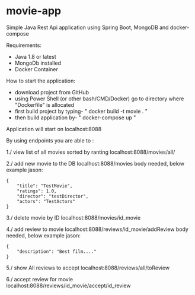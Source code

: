 # movie-app

Simple Java Rest Api application using Spring Boot, MongoDB and docker-compose

Requirements:

- Java 1.8 or latest
- MongoDb installed
- Docker Container

How to start the application:

- download project from GitHub
- using Power Shell (or other bash/CMD/Docker) go to directory where "Dockerfile" is allocated
- first build project by typing- " docker build -t movie . " 
- then build application by- " docker-compose up "

Application will start on localhost:8088


By using endpoints you are able to :

1./ view list of all movies sorted by ranting
localhost:8088/movies/all/

2./ add new movie to the DB
localhost:8088/movies
body needed, below example jason:

    {
        "title": "TestMovie",
        "ratings": 1.0,
        "director": "testDirector",
        "actors": "TestActors"
    }
    
3./ delete movie by ID
localhost:8088/movies/id_movie

4./ add review to movie
localhost:8088/reviews/id_movie/addReview
body needed, below example jason:

    {
        "description": "Best film...."
    }

5./ show All reviews to accept
localhost:8088/reviews/all/toReview

6./ accept review for movie
localhost:8088/reviews/id_movie/accept/id_review

